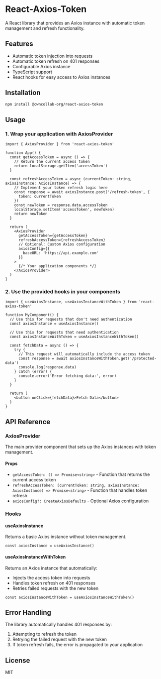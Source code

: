 # React-Axios-Token

A React library that provides an Axios instance with automatic token management and refresh functionality.

## Features

- Automatic token injection into requests
- Automatic token refresh on 401 responses
- Configurable Axios instance
- TypeScript support
- React hooks for easy access to Axios instances

## Installation

```bash
npm install @cwncollab-org/react-axios-token
```

## Usage

### 1. Wrap your application with AxiosProvider

```tsx
import { AxiosProvider } from 'react-axios-token'

function App() {
  const getAccessToken = async () => {
    // Return the current access token
    return localStorage.getItem('accessToken')
  }

  const refreshAccessToken = async (currentToken: string, axiosInstance: AxiosInstance) => {
    // Implement your token refresh logic here
    const response = await axiosInstance.post('/refresh-token', {
      token: currentToken
    })
    const newToken = response.data.accessToken
    localStorage.setItem('accessToken', newToken)
    return newToken
  }

  return (
    <AxiosProvider
      getAccessToken={getAccessToken}
      refreshAccessToken={refreshAccessToken}
      // Optional: Custom Axios configuration
      axiosConfig={{
        baseURL: 'https://api.example.com'
      }}
    >
      {/* Your application components */}
    </AxiosProvider>
  )
}
```

### 2. Use the provided hooks in your components

```tsx
import { useAxiosInstance, useAxiosInstanceWithToken } from 'react-axios-token'

function MyComponent() {
  // Use this for requests that don't need authentication
  const axiosInstance = useAxiosInstance()
  
  // Use this for requests that need authentication
  const axiosInstanceWithToken = useAxiosInstanceWithToken()

  const fetchData = async () => {
    try {
      // This request will automatically include the access token
      const response = await axiosInstanceWithToken.get('/protected-data')
      console.log(response.data)
    } catch (error) {
      console.error('Error fetching data:', error)
    }
  }

  return (
    <button onClick={fetchData}>Fetch Data</button>
  )
}
```

## API Reference

### AxiosProvider

The main provider component that sets up the Axios instances with token management.

#### Props

- `getAccessToken: () => Promise<string>` - Function that returns the current access token
- `refreshAccessToken: (currentToken: string, axiosInstance: AxiosInstance) => Promise<string>` - Function that handles token refresh
- `axiosConfig?: CreateAxiosDefaults` - Optional Axios configuration

### Hooks

#### useAxiosInstance

Returns a basic Axios instance without token management.

```tsx
const axiosInstance = useAxiosInstance()
```

#### useAxiosInstanceWithToken

Returns an Axios instance that automatically:
- Injects the access token into requests
- Handles token refresh on 401 responses
- Retries failed requests with the new token

```tsx
const axiosInstanceWithToken = useAxiosInstanceWithToken()
```

## Error Handling

The library automatically handles 401 responses by:
1. Attempting to refresh the token
2. Retrying the failed request with the new token
3. If token refresh fails, the error is propagated to your application

## License

MIT